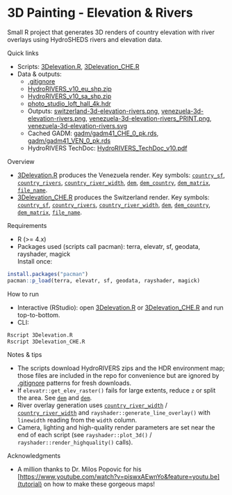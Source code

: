# 3D Painting - Elevation & Rivers

Small R project that generates 3D renders of country elevation with river overlays using HydroSHEDS rivers and elevation data.

Quick links
- Scripts: [3Delevation.R](3Delevation.R), [3Delevation_CHE.R](3Delevation_CHE.R)  
- Data & outputs:
  - [.gitignore](.gitignore)
  - [HydroRIVERS_v10_eu_shp.zip](HydroRIVERS_v10_eu_shp.zip)
  - [HydroRIVERS_v10_sa_shp.zip](HydroRIVERS_v10_sa_shp.zip)
  - [photo_studio_loft_hall_4k.hdr](photo_studio_loft_hall_4k.hdr)
  - Outputs: [switzerland-3d-elevation-rivers.png](switzerland-3d-elevation-rivers.png), [venezuela-3d-elevation-rivers.png](venezuela-3d-elevation-rivers.png), [venezuela-3d-elevation-rivers_PRINT.png](venezuela-3d-elevation-rivers_PRINT.png), [venezuela-3d-elevation-rivers.svg](venezuela-3d-elevation-rivers.svg)
  - Cached GADM: [gadm/gadm41_CHE_0_pk.rds](gadm/gadm41_CHE_0_pk.rds), [gadm/gadm41_VEN_0_pk.rds](gadm/gadm41_VEN_0_pk.rds)
  - HydroRIVERS TechDoc: [HydroRIVERS_TechDoc_v10.pdf](HydroRIVERS_TechDoc_v10.pdf)

Overview
- [3Delevation.R](3Delevation.R) produces the Venezuela render. Key symbols: [`country_sf`](3Delevation.R), [`country_rivers`](3Delevation.R), [`country_river_width`](3Delevation.R), [`dem`](3Delevation.R), [`dem_country`](3Delevation.R), [`dem_matrix`](3Delevation.R), [`file_name`](3Delevation.R).
- [3Delevation_CHE.R](3Delevation_CHE.R) produces the Switzerland render. Key symbols: [`country_sf`](3Delevation_CHE.R), [`country_rivers`](3Delevation_CHE.R), [`country_river_width`](3Delevation_CHE.R), [`dem`](3Delevation_CHE.R), [`dem_country`](3Delevation_CHE.R), [`dem_matrix`](3Delevation_CHE.R), [`file_name`](3Delevation_CHE.R).

Requirements
- R (>= 4.x)
- Packages used (scripts call pacman): terra, elevatr, sf, geodata, rayshader, magick  
Install once:
```r
install.packages("pacman")
pacman::p_load(terra, elevatr, sf, geodata, rayshader, magick)
```

How to run
- Interactive (RStudio): open [3Delevation.R](3Delevation.R) or [3Delevation_CHE.R](3Delevation_CHE.R) and run top-to-bottom.
- CLI:
```sh
Rscript 3Delevation.R
Rscript 3Delevation_CHE.R
```

Notes & tips
- The scripts download HydroRIVERS zips and the HDR environment map; those files are included in the repo for convenience but are ignored by [.gitignore](.gitignore) patterns for fresh downloads.
- If `elevatr::get_elev_raster()` fails for large extents, reduce `z` or split the area. See [`dem`](3Delevation.R) and [`dem`](3Delevation_CHE.R).
- River overlay generation uses [`country_river_width`](3Delevation.R) / [`country_river_width`](3Delevation_CHE.R) and `rayshader::generate_line_overlay()` with `linewidth` reading from the `width` column.
- Camera, lighting and high-quality render parameters are set near the end of each script (see `rayshader::plot_3d()` / `rayshader::render_highquality()` calls).

Acknowledgments
- A million thanks to Dr. Milos Popovic for his [https://www.youtube.com/watch?v=piswxAEwnYo&feature=youtu.be](tutorial) on how to make these gorgeous maps!
